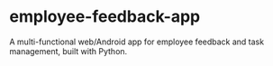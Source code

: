 # employee-feedback-app
A multi-functional web/Android app for employee feedback and task management, built with Python.
